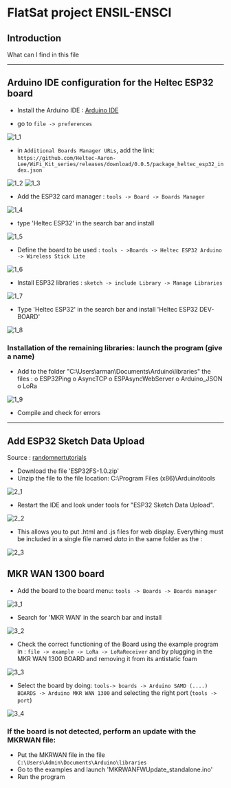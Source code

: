 # FlatSat project ENSIL-ENSCI
## Introduction

What can I find in this file

-----

## Arduino IDE configuration for the Heltec ESP32 board

* Install the Arduino IDE : [Arduino IDE](https://www.arduino.cc/en/software)

* go to `file -> preferences`

![1_1](https://armand-guzzonato.notion.site/image/https%3A%2F%2Fs3-us-west-2.amazonaws.com%2Fsecure.notion-static.com%2Fdff0c6c7-5aef-4217-8ac0-218e762cea7a%2F1_1.png?table=block&id=9e6edf58-ae2b-40b4-be98-a10fd4d37c3d&spaceId=dc9b6554-9915-4b11-9e21-0a4be375f44c&width=920&userId=&cache=v2)

* in `Additional Boards Manager URLs`, add the link: `https://github.com/Heltec-Aaron-Lee/WiFi_Kit_series/releases/download/0.0.5/package_heltec_esp32_index.json`

![1_2](https://armand-guzzonato.notion.site/image/https%3A%2F%2Fs3-us-west-2.amazonaws.com%2Fsecure.notion-static.com%2Faa28926f-481a-4534-8ac7-c4326d02e1ac%2F1_2.png?table=block&id=37e5a054-8458-4960-8b6b-ac66ec9d1da6&spaceId=dc9b6554-9915-4b11-9e21-0a4be375f44c&width=1210&userId=&cache=v2)
![1_3](https://armand-guzzonato.notion.site/image/https%3A%2F%2Fs3-us-west-2.amazonaws.com%2Fsecure.notion-static.com%2Ff3bc9864-bae7-4a6e-81d2-7995dd978b2c%2F1_3.png?table=block&id=a12bd87c-3225-454e-b240-22175e7aba5f&spaceId=dc9b6554-9915-4b11-9e21-0a4be375f44c&width=980&userId=&cache=v2)

* Add the ESP32 card manager : `tools -> Board -> Boards Manager`

![1_4](https://armand-guzzonato.notion.site/image/https%3A%2F%2Fs3-us-west-2.amazonaws.com%2Fsecure.notion-static.com%2Fd9b2a9c4-eee7-4f62-906b-a38242cb507d%2F1_4.png?table=block&id=af67ae91-c4c5-4866-8add-773579f2d61d&spaceId=dc9b6554-9915-4b11-9e21-0a4be375f44c&width=1030&userId=&cache=v2)

* type 'Heltec ESP32' in the search bar and install

![1_5](https://armand-guzzonato.notion.site/image/https%3A%2F%2Fs3-us-west-2.amazonaws.com%2Fsecure.notion-static.com%2F592c250f-7d01-4563-9da1-36139c69ed8e%2F1_5.png?table=block&id=ecda5b82-80af-421a-bd35-f1a4503d776b&spaceId=dc9b6554-9915-4b11-9e21-0a4be375f44c&width=1070&userId=&cache=v2)

* Define the board to be used : `tools - >Boards -> Heltec ESP32 Arduino -> Wireless Stick Lite`

![1_6](https://armand-guzzonato.notion.site/image/https%3A%2F%2Fs3-us-west-2.amazonaws.com%2Fsecure.notion-static.com%2F46577bcb-28b1-4250-bcdf-718ca933f1f5%2F1_6.png?table=block&id=d383a825-51c4-413c-9e06-cdcc341ea5f5&spaceId=dc9b6554-9915-4b11-9e21-0a4be375f44c&width=1170&userId=&cache=v2)

* Install ESP32 libraries : `sketch -> include Library -> Manage Libraries`

![1_7](https://armand-guzzonato.notion.site/image/https%3A%2F%2Fs3-us-west-2.amazonaws.com%2Fsecure.notion-static.com%2F86e9b164-3217-4861-aafc-45384fc69a58%2F1_7.png?table=block&id=bcb7977c-3c7b-483d-adae-1faae6337396&spaceId=dc9b6554-9915-4b11-9e21-0a4be375f44c&width=960&userId=&cache=v2)

* Type 'Heltec ESP32' in the search bar and install 'Heltec ESP32 DEV-BOARD'

![1_8](https://armand-guzzonato.notion.site/image/https%3A%2F%2Fs3-us-west-2.amazonaws.com%2Fsecure.notion-static.com%2F4d773821-a9fa-4ef9-b3b1-486ccce024eb%2F1_8.png?table=block&id=4ff99053-fb61-417b-b7c9-d6972a930116&spaceId=dc9b6554-9915-4b11-9e21-0a4be375f44c&width=1360&userId=&cache=v2)

### Installation of the remaining libraries: launch the program (give a name)

* Add to the folder "C:\Users\arman\Documents\Arduino\libraries" the files :
  o ESP32Ping
  o AsyncTCP
  o ESPAsyncWebServer
  o Arduino_JSON
  o LoRa
  
![1_9](https://armand-guzzonato.notion.site/image/https%3A%2F%2Fs3-us-west-2.amazonaws.com%2Fsecure.notion-static.com%2F3ae28955-4238-4330-bc6d-388411238919%2F1_9.png?table=block&id=307cbf12-2cdd-44c4-9851-0531d0fc0dee&spaceId=dc9b6554-9915-4b11-9e21-0a4be375f44c&width=990&userId=&cache=v2)

* Compile and check for errors

---------------------------

## Add ESP32 Sketch Data Upload 

Source : [randomnertutorials](https://randomnerdtutorials.com/install-esp32-filesystem-uploader-arduino-ide/)

* Download the file 'ESP32FS-1.0.zip'
* Unzip the file to the file location: C:\Program Files (x86)\Arduino\tools

![2_1](https://armand-guzzonato.notion.site/image/https%3A%2F%2Fs3-us-west-2.amazonaws.com%2Fsecure.notion-static.com%2F36abd60d-308f-4843-8248-8b868d738d51%2F2_1.png?table=block&id=36b316b7-e394-4a32-b3b8-2b789d339f09&spaceId=dc9b6554-9915-4b11-9e21-0a4be375f44c&width=1100&userId=&cache=v2)

* Restart the IDE and look under tools for "ESP32 Sketch Data Upload".

![2_2](https://armand-guzzonato.notion.site/image/https%3A%2F%2Fs3-us-west-2.amazonaws.com%2Fsecure.notion-static.com%2F2c2649fe-5e14-4ad1-825e-87a30d6b5f03%2F2_2.png?table=block&id=b2cd154b-5591-436a-a14a-40b731cc7bbf&spaceId=dc9b6554-9915-4b11-9e21-0a4be375f44c&width=940&userId=&cache=v2)

* This allows you to put .html and .js files for web display. Everything must be included in a single file named _data_ in the same folder as the :

![2_3](https://armand-guzzonato.notion.site/image/https%3A%2F%2Fs3-us-west-2.amazonaws.com%2Fsecure.notion-static.com%2F6cf205e3-d1a4-4936-9472-ac27134d6899%2F2_3.png?table=block&id=1293ecca-97b6-4da6-9be7-bf05f4e1d31d&spaceId=dc9b6554-9915-4b11-9e21-0a4be375f44c&width=1920&userId=&cache=v2)


## MKR WAN 1300 board

* Add the board to the board menu: `tools -> Boards -> Boards manager`

![3_1](https://armand-guzzonato.notion.site/image/https%3A%2F%2Fs3-us-west-2.amazonaws.com%2Fsecure.notion-static.com%2F9b93006e-c14c-4a4b-8617-c556726a258d%2F3_1.png?table=block&id=125f0b46-2c00-42b0-9398-f390e9b8a1c7&spaceId=dc9b6554-9915-4b11-9e21-0a4be375f44c&width=1160&userId=&cache=v2)

* Search for 'MKR WAN' in the search bar and install

![3_2](https://armand-guzzonato.notion.site/image/https%3A%2F%2Fs3-us-west-2.amazonaws.com%2Fsecure.notion-static.com%2F752bf474-719e-453b-ab26-75759ac9b8f6%2F3_2.png?table=block&id=eb9f8b86-bb2a-4f22-ae69-05f17053a119&spaceId=dc9b6554-9915-4b11-9e21-0a4be375f44c&width=1280&userId=&cache=v2)

* Check the correct functioning of the Board using the example program in : `file -> example -> LoRa -> LoRaReceiver` and by plugging in the MKR WAN 1300 BOARD and removing it from its antistatic foam

![3_3](https://armand-guzzonato.notion.site/image/https%3A%2F%2Fs3-us-west-2.amazonaws.com%2Fsecure.notion-static.com%2F8fcdb06b-2333-48e2-aab6-8926c91359bc%2F3_3.png?table=block&id=f281abb8-8980-4457-bb85-df5e4222c0cc&spaceId=dc9b6554-9915-4b11-9e21-0a4be375f44c&width=1110&userId=&cache=v2)

* Select the board by doing: `tools-> boards -> Arduino SAMD (....) BOARDS -> Arduino MKR WAN 1300` and selecting the right port (`tools -> port`)

![3_4](https://armand-guzzonato.notion.site/image/https%3A%2F%2Fs3-us-west-2.amazonaws.com%2Fsecure.notion-static.com%2Fe8f0e19e-3e96-4468-8bf7-6b05a2b3a498%2F3_4.png?table=block&id=dcb8abf6-01dc-4b5c-b819-cbd1dfa5ff82&spaceId=dc9b6554-9915-4b11-9e21-0a4be375f44c&width=1300&userId=&cache=v2)



### If the board is not detected, perform an update with the MKRWAN file:
* Put the MKRWAN file in the file `C:\Users\Admin\Documents\Arduino\libraries`
* Go to the examples and launch 'MKRWANFWUpdate_standalone.ino'
* Run the program
